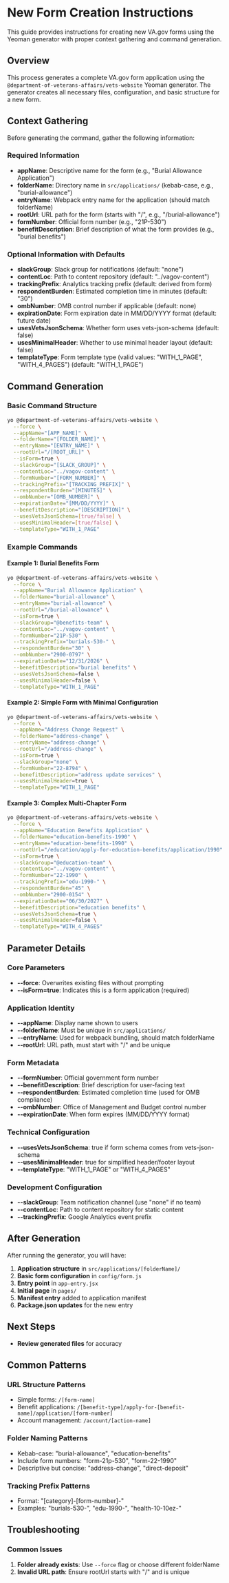 # New Form Creation Instructions

This guide provides instructions for creating new VA.gov forms using the Yeoman generator with proper context gathering and command generation.

## Overview

This process generates a complete VA.gov form application using the `@department-of-veterans-affairs/vets-website` Yeoman generator. The generator creates all necessary files, configuration, and basic structure for a new form.

## Context Gathering

Before generating the command, gather the following information:

### Required Information
- **appName**: Descriptive name for the form (e.g., "Burial Allowance Application")
- **folderName**: Directory name in `src/applications/` (kebab-case, e.g., "burial-allowance")
- **entryName**: Webpack entry name for the application (should match folderName)
- **rootUrl**: URL path for the form (starts with "/", e.g., "/burial-allowance")
- **formNumber**: Official form number (e.g., "21P-530")
- **benefitDescription**: Brief description of what the form provides (e.g., "burial benefits")

### Optional Information with Defaults
- **slackGroup**: Slack group for notifications (default: "none")
- **contentLoc**: Path to content repository (default: "../vagov-content")
- **trackingPrefix**: Analytics tracking prefix (default: derived from form)
- **respondentBurden**: Estimated completion time in minutes (default: "30")
- **ombNumber**: OMB control number if applicable (default: none)
- **expirationDate**: Form expiration date in MM/DD/YYYY format (default: future date)
- **usesVetsJsonSchema**: Whether form uses vets-json-schema (default: false)
- **usesMinimalHeader**: Whether to use minimal header layout (default: false)
- **templateType**: Form template type (valid values: "WITH_1_PAGE", "WITH_4_PAGES") (default: "WITH_1_PAGE")

## Command Generation

### Basic Command Structure
```bash
yo @department-of-veterans-affairs/vets-website \
  --force \
  --appName="[APP_NAME]" \
  --folderName="[FOLDER_NAME]" \
  --entryName="[ENTRY_NAME]" \
  --rootUrl="/[ROOT_URL]" \
  --isForm=true \
  --slackGroup="[SLACK_GROUP]" \
  --contentLoc="../vagov-content" \
  --formNumber="[FORM_NUMBER]" \
  --trackingPrefix="[TRACKING_PREFIX]" \
  --respondentBurden="[MINUTES]" \
  --ombNumber="[OMB_NUMBER]" \
  --expirationDate="[MM/DD/YYYY]" \
  --benefitDescription="[DESCRIPTION]" \
  --usesVetsJsonSchema=[true/false] \
  --usesMinimalHeader=[true/false] \
  --templateType="WITH_1_PAGE"
```

### Example Commands

#### Example 1: Burial Benefits Form
```bash
yo @department-of-veterans-affairs/vets-website \
  --force \
  --appName="Burial Allowance Application" \
  --folderName="burial-allowance" \
  --entryName="burial-allowance" \
  --rootUrl="/burial-allowance" \
  --isForm=true \
  --slackGroup="@benefits-team" \
  --contentLoc="../vagov-content" \
  --formNumber="21P-530" \
  --trackingPrefix="burials-530-" \
  --respondentBurden="30" \
  --ombNumber="2900-0797" \
  --expirationDate="12/31/2026" \
  --benefitDescription="burial benefits" \
  --usesVetsJsonSchema=false \
  --usesMinimalHeader=false \
  --templateType="WITH_1_PAGE"
```

#### Example 2: Simple Form with Minimal Configuration
```bash
yo @department-of-veterans-affairs/vets-website \
  --force \
  --appName="Address Change Request" \
  --folderName="address-change" \
  --entryName="address-change" \
  --rootUrl="/address-change" \
  --isForm=true \
  --slackGroup="none" \
  --formNumber="22-8794" \
  --benefitDescription="address update services" \
  --usesMinimalHeader=true \
  --templateType="WITH_1_PAGE"
```

#### Example 3: Complex Multi-Chapter Form
```bash
yo @department-of-veterans-affairs/vets-website \
  --force \
  --appName="Education Benefits Application" \
  --folderName="education-benefits-1990" \
  --entryName="education-benefits-1990" \
  --rootUrl="/education/apply-for-education-benefits/application/1990" \
  --isForm=true \
  --slackGroup="@education-team" \
  --contentLoc="../vagov-content" \
  --formNumber="22-1990" \
  --trackingPrefix="edu-1990-" \
  --respondentBurden="45" \
  --ombNumber="2900-0154" \
  --expirationDate="06/30/2027" \
  --benefitDescription="education benefits" \
  --usesVetsJsonSchema=true \
  --usesMinimalHeader=false \
  --templateType="WITH_4_PAGES"
```

## Parameter Details

### Core Parameters
- **--force**: Overwrites existing files without prompting
- **--isForm=true**: Indicates this is a form application (required)

### Application Identity
- **--appName**: Display name shown to users
- **--folderName**: Must be unique in `src/applications/`
- **--entryName**: Used for webpack bundling, should match folderName
- **--rootUrl**: URL path, must start with "/" and be unique

### Form Metadata
- **--formNumber**: Official government form number
- **--benefitDescription**: Brief description for user-facing text
- **--respondentBurden**: Estimated completion time (used for OMB compliance)
- **--ombNumber**: Office of Management and Budget control number
- **--expirationDate**: When form expires (MM/DD/YYYY format)

### Technical Configuration
- **--usesVetsJsonSchema**: true if form schema comes from vets-json-schema
- **--usesMinimalHeader**: true for simplified header/footer layout
- **--templateType**: "WITH_1_PAGE" or "WITH_4_PAGES"

### Development Configuration
- **--slackGroup**: Team notification channel (use "none" if no team)
- **--contentLoc**: Path to content repository for static content
- **--trackingPrefix**: Google Analytics event prefix

## After Generation

After running the generator, you will have:

1. **Application structure** in `src/applications/[folderName]/`
2. **Basic form configuration** in `config/form.js`
3. **Entry point** in `app-entry.jsx`
4. **Initial page** in `pages/`
5. **Manifest entry** added to application manifest
6. **Package.json updates** for the new entry

## Next Steps

- **Review generated files** for accuracy

## Common Patterns

### URL Structure Patterns
- Simple forms: `/[form-name]`
- Benefit applications: `/[benefit-type]/apply-for-[benefit-name]/application/[form-number]`
- Account management: `/account/[action-name]`

### Folder Naming Patterns
- Kebab-case: "burial-allowance", "education-benefits"
- Include form numbers: "form-21p-530", "form-22-1990"
- Descriptive but concise: "address-change", "direct-deposit"

### Tracking Prefix Patterns
- Format: "[category]-[form-number]-"
- Examples: "burials-530-", "edu-1990-", "health-10-10ez-"

## Troubleshooting

### Common Issues
1. **Folder already exists**: Use `--force` flag or choose different folderName
2. **Invalid URL path**: Ensure rootUrl starts with "/" and is unique